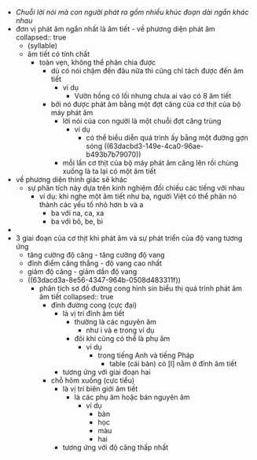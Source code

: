 - *Chuỗi lời nói mà con người phát ra gồm nhiều khúc đoạn dài ngắn khác nhau*
- đơn vị phát âm ngắn nhất là âm tiết - về phương diện phát âm
  collapsed:: true
	- (syllable)
	- âm tiết có tính chất
		- toàn vẹn, không thể phân chia được
			- dù có nói chậm đến đâu nữa thì cũng chỉ tách được đến âm tiết
				- ví dụ
					- Vườn hồng có lối nhưng chưa ai vào có 8 âm tiết
			- bởi nó được phát âm bằng một đợt căng của cơ thịt của bộ máy phát âm
				- lời nói của con người là một chuỗi đợt căng trùng
					- ví dụ
						- có thể biểu diễn quá trình ấy bằng một đường gợn sóng ((63dacbd3-149e-4ca0-96ae-b493b7b79070))
				- mỗi lần cơ thịt của bộ máy phát âm căng lên rồi chùng xuống là ta lại có một âm tiết
- về phương diện thính giác sẽ khác
	- sự phân tích này dựa trên kinh nghiệm đối chiếu các tiếng với nhau
		- ví dụ: khi nghe một âm tiết như ba, người Việt có thể phân nó thành các yếu tố nhỏ hơn b và a
			- ba với na, ca, xa
			- ba với bô, be, bi
-
- 3 giai đoạn của cơ thịt khi phát âm và sự phát triển của độ vang tương ứng
	- tăng cường độ căng - tăng cường độ vang
	- đỉnh điểm căng thẳng - độ vang cao nhất
	- giảm độ căng - giảm dần độ vang
	- ((63dacd3a-8e56-4347-964b-0508d483311f))
		- phân tích sơ đồ đường cong hình sin biểu thị quá trình phát âm âm tiết
		  collapsed:: true
			- đỉnh đường cong (cực đại)
				- là vị trí đỉnh âm tiết
					- thường là các nguyên âm
						- như i và e trong ví dụ
					- đôi khi cũng có thể là phụ âm
						- ví dụ
							- trong tiếng Anh và tiếng Pháp
								- table (cái bàn) có [l] nằm ở đỉnh âm tiết
				- tương ứng với giai đoạn hai
			- chỗ hõm xuống (cực tiểu)
				- là vị trí biên giới âm tiết
					- là các phụ âm hoặc bán nguyên âm
						- ví dụ
							- bàn
							- học
							- màu
							- hai
				- tương ứng với độ căng thấp nhất
